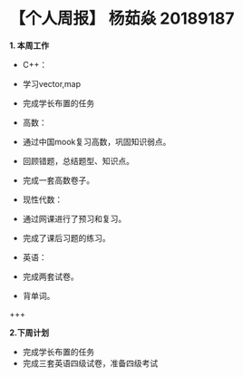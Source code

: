 # 【个人周报】 杨茹焱 20189187

**1. 本周工作**
* C++：
* 学习vector,map
* 完成学长布置的任务

* 高数：
* 通过中国mook复习高数，巩固知识弱点。
* 回顾错题，总结题型、知识点。
* 完成一套高数卷子。

* 现性代数：
* 通过网课进行了预习和复习。
* 完成了课后习题的练习。

* 英语：
* 完成两套试卷。
* 背单词。

+++

**2.下周计划**
* 完成学长布置的任务
* 完成三套英语四级试卷，准备四级考试
